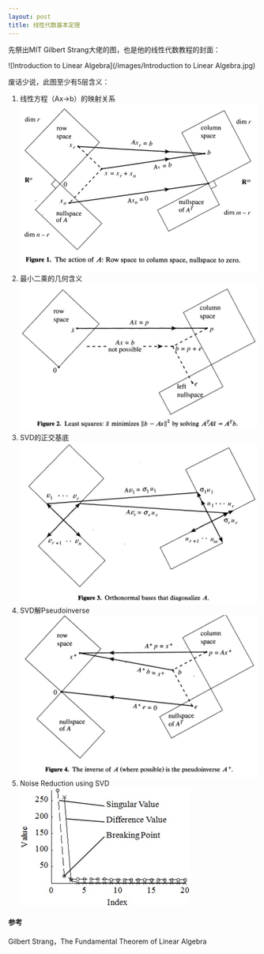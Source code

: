 ```yaml
---
layout: post
title: 线性代数基本定理
---
```


先祭出MIT Gilbert Strang大佬的图，也是他的线性代数教程的封面：

![Introduction to Linear Algebra](/images/Introduction to Linear Algebra.jpg)

废话少说，此图至少有5层含义：

1. 线性方程（Ax$\to$b）的映射关系![F1](/images/F1.jpg)
2. 最小二乘的几何含义![F2](/images/F2.jpg)
3. SVD的正交基底![F3](/images/F3.jpg)
4. SVD解Pseudoinverse![F4](/images/F4.jpg)
5. Noise Reduction using SVD![](/images/fig2.jpeg)

#### 参考

Gilbert Strang，The Fundamental Theorem of Linear Algebra